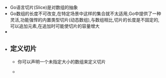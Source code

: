 - Go语言切片(Slice)是对数组的抽象
- Go数组的长度不可改变,在特定场景中这样的集合就不太适用,Go中提供了一种灵活,功能强悍的内置类型切片(动态数组),与数组相比,切片的长度是不固定的,可以追加元素,在追加时可能使切片的容量增大
-
- ## 定义切片
	- 你可以声明一个未指定大小的数组来定义切片
	- ```go
	  ```